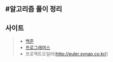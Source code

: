 #알고리즘 풀이 정리
---
## 사이트
> * [백준](https://www.acmicpc.net/)
> * [프로그래머스](https://programmers.co.kr/)
> * 프로젝트오일러(http://euler.synap.co.kr/)
